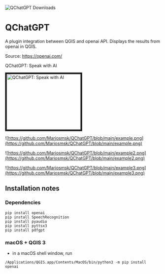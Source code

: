 ![QChatGPT Downloads](https://img.shields.io/badge/dynamic/json?formatter=metric&color=green&label=QChatGPT-downloads&query=%24.QChatGPT.downloads&url=https://raw.githubusercontent.com/Mariosmsk/qgis-plugins-downloads/main/data/plugins.json)


# QChatGPT
A plugin integration between QGIS and openai API. Displays the results from openai in QGIS.

Source: https://openai.com/

QChatGPT: Speak with AI<p>
<a href="http://www.youtube.com/watch?feature=player_embedded&v=Uo1gdf0eH7o
" target="_blank"><img src="http://img.youtube.com/vi/Uo1gdf0eH7o/0.jpg"
alt="QChatGPT: Speak with AI" width="240" height="180" border="5" /></a>

![https://github.com/Mariosmsk/QChatGPT/blob/main/example.png](https://github.com/Mariosmsk/QChatGPT/blob/main/example.png)

![https://github.com/Mariosmsk/QChatGPT/blob/main/example2.png](https://github.com/Mariosmsk/QChatGPT/blob/main/example2.png)

![https://github.com/Mariosmsk/QChatGPT/blob/main/example3.png](https://github.com/Mariosmsk/QChatGPT/blob/main/example3.png)

## Installation notes

### Dependencies
```
pip install openai 
pip install SpeechRecognition 
pip install pyaudio 
pip install pyttsx3
pip install pdfgpt
```

### macOS + QGIS 3

* in a macOS shell window, run

```
/Applications/QGIS.app/Contents/MacOS/bin/python3 -m pip install openai
```
